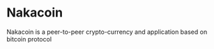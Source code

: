 Nakacoin
========

Nakacoin is a peer-to-peer crypto-currency and application based on bitcoin protocol

